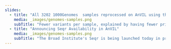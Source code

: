```yaml
---
slides:
  - title: "All 3202 1000Genomes  samples reprocessed on AnVIL using the T2T CHM13 genome refrence"
    media: _images/genomes-samples.png
    subTitle: "Fewer variants per sample, explained by having fewer private and outright incorrect alleles in GRCh38"
  - title: "Announcing Seqr Availability in AnVIL"
    media: _images/genomes-samples.png
    subTitle: "The Broad Institute's Seqr is being launched today in production within AnVIL to provide a platform for genomic data analysis for rare diseases"
---
```

